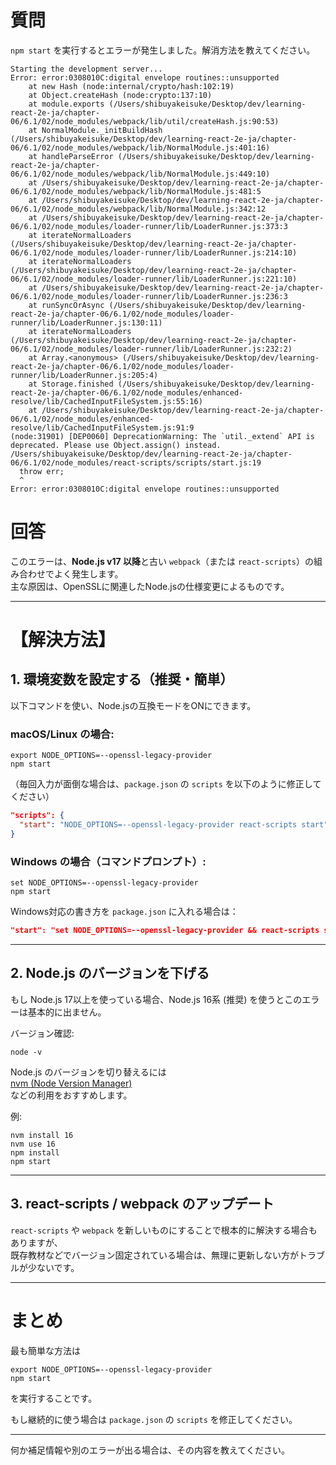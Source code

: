 # 質問
`npm start` を実行するとエラーが発生しました。解消方法を教えてください。

```
Starting the development server...
Error: error:0308010C:digital envelope routines::unsupported
    at new Hash (node:internal/crypto/hash:102:19)
    at Object.createHash (node:crypto:137:10)
    at module.exports (/Users/shibuyakeisuke/Desktop/dev/learning-react-2e-ja/chapter-06/6.1/02/node_modules/webpack/lib/util/createHash.js:90:53)
    at NormalModule._initBuildHash (/Users/shibuyakeisuke/Desktop/dev/learning-react-2e-ja/chapter-06/6.1/02/node_modules/webpack/lib/NormalModule.js:401:16)
    at handleParseError (/Users/shibuyakeisuke/Desktop/dev/learning-react-2e-ja/chapter-06/6.1/02/node_modules/webpack/lib/NormalModule.js:449:10)
    at /Users/shibuyakeisuke/Desktop/dev/learning-react-2e-ja/chapter-06/6.1/02/node_modules/webpack/lib/NormalModule.js:481:5
    at /Users/shibuyakeisuke/Desktop/dev/learning-react-2e-ja/chapter-06/6.1/02/node_modules/webpack/lib/NormalModule.js:342:12
    at /Users/shibuyakeisuke/Desktop/dev/learning-react-2e-ja/chapter-06/6.1/02/node_modules/loader-runner/lib/LoaderRunner.js:373:3
    at iterateNormalLoaders (/Users/shibuyakeisuke/Desktop/dev/learning-react-2e-ja/chapter-06/6.1/02/node_modules/loader-runner/lib/LoaderRunner.js:214:10)
    at iterateNormalLoaders (/Users/shibuyakeisuke/Desktop/dev/learning-react-2e-ja/chapter-06/6.1/02/node_modules/loader-runner/lib/LoaderRunner.js:221:10)
    at /Users/shibuyakeisuke/Desktop/dev/learning-react-2e-ja/chapter-06/6.1/02/node_modules/loader-runner/lib/LoaderRunner.js:236:3
    at runSyncOrAsync (/Users/shibuyakeisuke/Desktop/dev/learning-react-2e-ja/chapter-06/6.1/02/node_modules/loader-runner/lib/LoaderRunner.js:130:11)
    at iterateNormalLoaders (/Users/shibuyakeisuke/Desktop/dev/learning-react-2e-ja/chapter-06/6.1/02/node_modules/loader-runner/lib/LoaderRunner.js:232:2)
    at Array.<anonymous> (/Users/shibuyakeisuke/Desktop/dev/learning-react-2e-ja/chapter-06/6.1/02/node_modules/loader-runner/lib/LoaderRunner.js:205:4)
    at Storage.finished (/Users/shibuyakeisuke/Desktop/dev/learning-react-2e-ja/chapter-06/6.1/02/node_modules/enhanced-resolve/lib/CachedInputFileSystem.js:55:16)
    at /Users/shibuyakeisuke/Desktop/dev/learning-react-2e-ja/chapter-06/6.1/02/node_modules/enhanced-resolve/lib/CachedInputFileSystem.js:91:9
(node:31901) [DEP0060] DeprecationWarning: The `util._extend` API is deprecated. Please use Object.assign() instead.
/Users/shibuyakeisuke/Desktop/dev/learning-react-2e-ja/chapter-06/6.1/02/node_modules/react-scripts/scripts/start.js:19
  throw err;
  ^
Error: error:0308010C:digital envelope routines::unsupported
```

# 回答

このエラーは、**Node.js v17 以降**と古い `webpack`（または `react-scripts`）の組み合わせでよく発生します。  
主な原因は、OpenSSLに関連したNode.jsの仕様変更によるものです。

---

# 【解決方法】

## 1. 環境変数を設定する（推奨・簡単）

以下コマンドを使い、Node.jsの互換モードをONにできます。

### macOS/Linux の場合:

```shell script
export NODE_OPTIONS=--openssl-legacy-provider
npm start
```


（毎回入力が面倒な場合は、`package.json` の `scripts` を以下のように修正してください）

```json
"scripts": {
  "start": "NODE_OPTIONS=--openssl-legacy-provider react-scripts start"
}
```


### Windows の場合（コマンドプロンプト）:

```textmate
set NODE_OPTIONS=--openssl-legacy-provider
npm start
```

Windows対応の書き方を `package.json` に入れる場合は：

```json
"start": "set NODE_OPTIONS=--openssl-legacy-provider && react-scripts start"
```


---

## 2. Node.js のバージョンを下げる

もし Node.js 17以上を使っている場合、Node.js 16系 (推奨) を使うとこのエラーは基本的に出ません。

バージョン確認:

```shell script
node -v
```


Node.js のバージョンを切り替えるには  
[nvm (Node Version Manager)](https://github.com/nvm-sh/nvm)  
などの利用をおすすめします。

例:

```shell script
nvm install 16
nvm use 16
npm install
npm start
```


---

## 3. react-scripts / webpack のアップデート

`react-scripts` や `webpack` を新しいものにすることで根本的に解決する場合もありますが、  
既存教材などでバージョン固定されている場合は、無理に更新しない方がトラブルが少ないです。

---

# まとめ

最も簡単な方法は

```shell script
export NODE_OPTIONS=--openssl-legacy-provider
npm start
```


を実行することです。

もし継続的に使う場合は `package.json` の `scripts` を修正してください。

---

何か補足情報や別のエラーが出る場合は、その内容を教えてください。